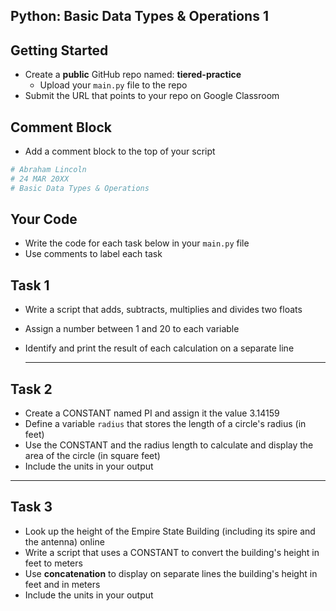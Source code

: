 ## Python: Basic Data Types & Operations 1

## Getting Started

- Create a **public** GitHub repo named: **tiered-practice**
    - Upload your `main.py` file to the repo
- Submit the URL that points to your repo on Google Classroom

## Comment Block

- Add a comment block to the top of your script
```python
# Abraham Lincoln
# 24 MAR 20XX
# Basic Data Types & Operations
```

## Your Code

- Write the code for each task below in your `main.py` file
- Use comments to label each task
  
## Task 1

- Write a script that adds, subtracts, multiplies and divides two floats
- Assign a number between 1 and 20 to each variable
- Identify and print the result of each calculation on a separate line

  ---

## Task 2

- Create a CONSTANT named PI and assign it the value 3.14159
- Define a variable `radius` that stores the length of a circle's radius (in feet)
- Use the CONSTANT and the radius length to calculate and display the area of the circle (in square feet)
- Include the units in your output

---

## Task 3

- Look up the height of the Empire State Building (including its spire and the antenna) online
- Write a script that uses a CONSTANT to convert the building's height in feet to meters
- Use **concatenation** to display on separate lines the building's height in feet and in meters
- Include the units in your output



